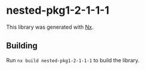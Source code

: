# nested-pkg1-2-1-1-1

This library was generated with [Nx](https://nx.dev).

## Building

Run `nx build nested-pkg1-2-1-1-1` to build the library.
